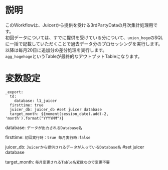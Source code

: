 # 説明
  
このWorkflowは、Juicerから提供を受ける3rdPartyDataの月次集計処理用です。  
初回データについては、すでに提供を受けている分について、`union_hoge`のSQLに一括で記載していただくことで過去データ分のプロセッシングを実行します。以降は毎月20日に追加分の差分処理を実行します。  
`agg_hogehoge`というTableが最終的なアウトプットTableになります。
  
# 変数設定
  
```
_export:
  td:
    database: l1_juicer
  firsttime: true
  juicer_db: juicer_db #set juicer database
  target_month: ${moment(session_date).add(-2, 'month').format("YYYYMM")}
```
     
database: `データが出力されるDatabase名`
  
firsttime: `初回実行時：true 毎月実行時:false`
  
juicer_db: `Juicerから提供されるデータが入っているDatabase名` #set juicer database
  
target_month: `毎月変更されるTable名変数なので変更不要`

